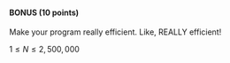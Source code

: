 #### BONUS (10 points)

Make your program really efficient. Like, REALLY efficient!

$1 \leq N \leq 2{,}500{,}000$